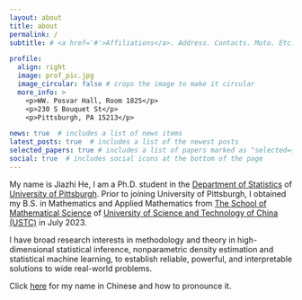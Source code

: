 ```yaml
---
layout: about
title: about
permalink: /
subtitle: # <a href='#'>Affiliations</a>. Address. Contacts. Moto. Etc.

profile:
  align: right
  image: prof_pic.jpg
  image_circular: false # crops the image to make it circular
  more_info: >
    <p>WW. Posvar Hall, Room 1825</p>
    <p>230 S Bouquet St</p>
    <p>Pittsburgh, PA 15213</p>

news: true  # includes a list of news items
latest_posts: true  # includes a list of the newest posts
selected_papers: true # includes a list of papers marked as "selected={true}"
social: true  # includes social icons at the bottom of the page
---
```


My name is Jiazhi He, I am a Ph.D. student in the [Department of Statistics](https://www.stat.pitt.edu/) of [University of Pittsburgh](https://www.pitt.edu/). Prior to joining University of Pittsburgh, I obtained my B.S. in Mathematics and Applied Mathematics from [The School of Mathematical Science](https://math.ustc.edu.cn/ENGLISH/list.htm) of [University of Science and Technology of China (USTC)](https://en.ustc.edu.cn/) in July 2023.

I have broad research interests in methodology and theory in high-dimensional statistical inference, nonparametric density estimation and statistical machine learning, to establish reliable, powerful, and interpretable solutions to wide real-world problems.

Click [here](https://translate.google.co.uk/?sl=auto&tl=en&text=%E4%BD%95%E5%AE%B6%E5%BF%97&op=translate) for my name in Chinese and how to pronounce it. 


